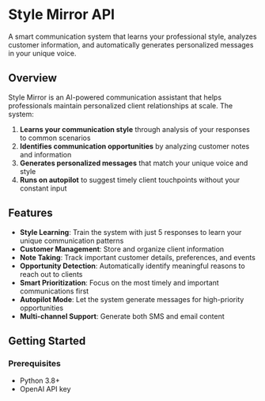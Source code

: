 # Style Mirror API

A smart communication system that learns your professional style, analyzes customer information, and automatically generates personalized messages in your unique voice.

## Overview

Style Mirror is an AI-powered communication assistant that helps professionals maintain personalized client relationships at scale. The system:

1. **Learns your communication style** through analysis of your responses to common scenarios
2. **Identifies communication opportunities** by analyzing customer notes and information
3. **Generates personalized messages** that match your unique voice and style
4. **Runs on autopilot** to suggest timely client touchpoints without your constant input

## Features

- **Style Learning**: Train the system with just 5 responses to learn your unique communication patterns
- **Customer Management**: Store and organize client information
- **Note Taking**: Track important customer details, preferences, and events
- **Opportunity Detection**: Automatically identify meaningful reasons to reach out to clients
- **Smart Prioritization**: Focus on the most timely and important communications first
- **Autopilot Mode**: Let the system generate messages for high-priority opportunities
- **Multi-channel Support**: Generate both SMS and email content

## Getting Started

### Prerequisites

- Python 3.8+
- OpenAI API key

